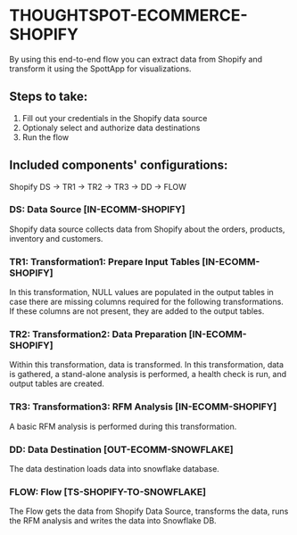 # THOUGHTSPOT-ECOMMERCE-SHOPIFY

By using this end-to-end flow you can extract data from Shopify and transform it using the SpottApp for visualizations.

## Steps to take:
1. Fill out your credentials in the Shopify data source
2. Optionaly select and authorize data destinations
3. Run the flow

## Included components' configurations:

Shopify DS -> TR1 -> TR2 -> TR3 -> DD -> FLOW


### DS: Data Source [IN-ECOMM-SHOPIFY]

Shopify data source collects data from Shopify about the orders, products, inventory and customers.

### TR1: Transformation1: Prepare Input Tables [IN-ECOMM-SHOPIFY]

In this transformation, NULL values are populated in the output tables in case there are missing columns required for the following transformations. If these columns are not present, they are added to the output tables.

### TR2: Transformation2: Data Preparation [IN-ECOMM-SHOPIFY]

Within this transformation, data is transformed. In this transformation, data is gathered, a stand-alone analysis is performed, a health check is run, and output tables are created.

### TR3: Transformation3: RFM Analysis [IN-ECOMM-SHOPIFY]

A basic RFM analysis is performed during this transformation.

### DD: Data Destination [OUT-ECOMM-SNOWFLAKE]

The data destination loads data into snowflake database.

### FLOW: Flow [TS-SHOPIFY-TO-SNOWFLAKE]

The Flow gets the data from Shopify Data Source, transforms the data, runs the RFM analysis and writes the data into Snowflake DB.






